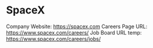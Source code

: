 # SpaceX

Company Website: https://spacex.com
Careers Page URL: https://www.spacex.com/careers/
Job Board URL temp: https://www.spacex.com/careers/jobs/